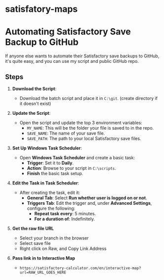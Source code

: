 # satisfatory-maps
# Automating Satisfactory Save Backup to GitHub

If anyone else wants to automate their Satisfactory save backups to GitHub, it's quite easy, and you can use my script and public GitHub repo.

## Steps

1. **Download the Script**:
   - Download the batch script and place it in `C:\git`. (create directory if it doesn't exist)

1. **Update the Script**:
   - Open the script and update the top 3 environment variables:
     - `MY_NAME`: This will be the folder your file is saved to in the repo.
     - `SAVE_NAME`: The name of your save file.
     - `SAVE_PATH`: The path to your local Satisfactory save files.

1. **Set Up Windows Task Scheduler**:
   - Open **Windows Task Scheduler** and create a basic task:
     - **Trigger**: Set it to **Daily**.
     - **Action**: Browse to your script in `C:\scripts`.
     - **Finish** the basic task setup.
   
1. **Edit the Task in Task Scheduler**:
   - After creating the task, edit it:
     - **General Tab**: Select **Run whether user is logged on or not**.
     - **Triggers Tab**: Edit the trigger and, under **Advanced Settings**, configure the following:
       - **Repeat task every**: 5 minutes.
       - **For a duration of**: Indefinitely.

1. **Get the raw file URL**
    - Select your branch in the browser
    - Select save file
    - Right click on Raw, and Copy Link Address

1. **Pass link in to Interactive Map**
    - ```https://satisfactory-calculator.com/en/interactive-map?url=RAW_URL_GOES_HERE```
